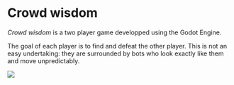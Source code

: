 # Crowd wisdom

*Crowd wisdom* is a two player game developped using the Godot Engine.

The goal of each player is to find and defeat the other player. This is not an easy undertaking: they are surrounded by bots who look exactly like them and move unpredictably.

![](./img/preview.png)
